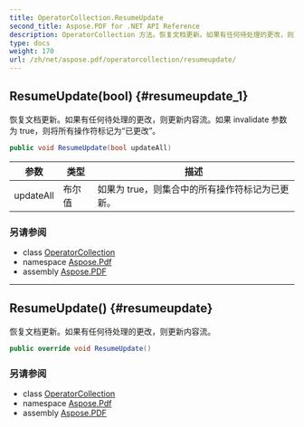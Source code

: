 ```yaml
---
title: OperatorCollection.ResumeUpdate
second_title: Aspose.PDF for .NET API Reference
description: OperatorCollection 方法。恢复文档更新。如果有任何待处理的更改，则更新内容流。如果 invalidate 参数为 true，则将所有操作符标记为已更改。
type: docs
weight: 170
url: /zh/net/aspose.pdf/operatorcollection/resumeupdate/
---
```

## ResumeUpdate(bool) {#resumeupdate_1}

恢复文档更新。如果有任何待处理的更改，则更新内容流。如果 invalidate 参数为 true，则将所有操作符标记为“已更改”。

```csharp
public void ResumeUpdate(bool updateAll)
```

| 参数 | 类型 | 描述 |
| --- | --- | --- |
| updateAll | 布尔值 | 如果为 true，则集合中的所有操作符标记为已更新。 |

### 另请参阅

* class [OperatorCollection](../)
* namespace [Aspose.Pdf](../../../aspose.pdf/)
* assembly [Aspose.PDF](../../../)

---

## ResumeUpdate() {#resumeupdate}

恢复文档更新。如果有任何待处理的更改，则更新内容流。

```csharp
public override void ResumeUpdate()
```

### 另请参阅

* class [OperatorCollection](../)
* namespace [Aspose.Pdf](../../../aspose.pdf/)
* assembly [Aspose.PDF](../../../)